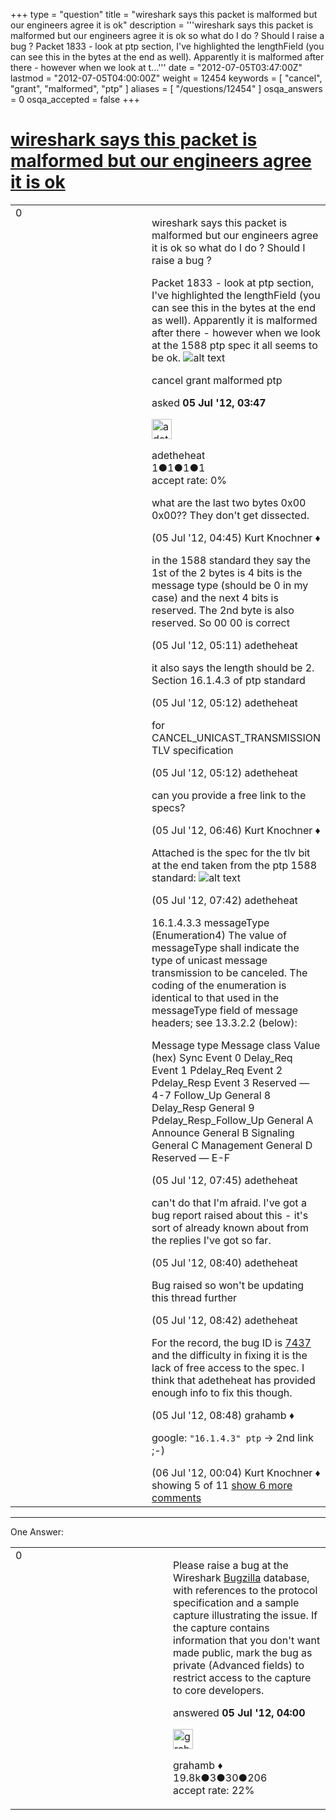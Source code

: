 +++
type = "question"
title = "wireshark says this packet is malformed but our engineers agree it is ok"
description = '''wireshark says this packet is malformed but our engineers agree it is ok so what do I do ? Should I raise a bug ? Packet 1833 - look at ptp section, I&#x27;ve highlighted the lengthField (you can see this in the bytes at the end as well). Apparently it is malformed after there - however when we look at t...'''
date = "2012-07-05T03:47:00Z"
lastmod = "2012-07-05T04:00:00Z"
weight = 12454
keywords = [ "cancel", "grant", "malformed", "ptp" ]
aliases = [ "/questions/12454" ]
osqa_answers = 0
osqa_accepted = false
+++

<div class="headNormal">

# [wireshark says this packet is malformed but our engineers agree it is ok](/questions/12454/wireshark-says-this-packet-is-malformed-but-our-engineers-agree-it-is-ok)

</div>

<div id="main-body">

<div id="askform">

<table id="question-table" style="width:100%;"><colgroup><col style="width: 50%" /><col style="width: 50%" /></colgroup><tbody><tr class="odd"><td style="width: 30px; vertical-align: top"><div class="vote-buttons"><div id="post-12454-score" class="post-score" title="current number of votes">0</div><div id="favorite-count" class="favorite-count"></div></div></td><td><div id="item-right"><div class="question-body"><p>wireshark says this packet is malformed but our engineers agree it is ok so what do I do ? Should I raise a bug ?</p><p>Packet 1833 - look at ptp section, I've highlighted the lengthField (you can see this in the bytes at the end as well). Apparently it is malformed after there - however when we look at the 1588 ptp spec it all seems to be ok. <img src="https://osqa-ask.wireshark.org/upfiles/mal1833.jpg" alt="alt text" /></p></div><div id="question-tags" class="tags-container tags">cancel grant malformed ptp</div><div id="question-controls" class="post-controls"></div><div class="post-update-info-container"><div class="post-update-info post-update-info-user"><p>asked <strong>05 Jul '12, 03:47</strong></p><img src="https://secure.gravatar.com/avatar/72d02f1455de21e593de0b1e4acdb969?s=32&amp;d=identicon&amp;r=g" class="gravatar" width="32" height="32" alt="adetheheat&#39;s gravatar image" /><p>adetheheat<br />
<span class="score" title="1 reputation points">1</span><span title="1 badges"><span class="badge1">●</span><span class="badgecount">1</span></span><span title="1 badges"><span class="silver">●</span><span class="badgecount">1</span></span><span title="1 badges"><span class="bronze">●</span><span class="badgecount">1</span></span><br />
<span class="accept_rate" title="Rate of the user&#39;s accepted answers">accept rate:</span> <span title="adetheheat has no accepted answers">0%</span></p></img></div></div><div id="comments-container-12454" class="comments-container"><span id="12456"></span><div id="comment-12456" class="comment"><div id="post-12456-score" class="comment-score"></div><div class="comment-text"><p>what are the last two bytes 0x00 0x00?? They don't get dissected.</p></div><div id="comment-12456-info" class="comment-info"><span class="comment-age">(05 Jul '12, 04:45)</span> Kurt Knochner ♦</div></div><span id="12457"></span><div id="comment-12457" class="comment"><div id="post-12457-score" class="comment-score"></div><div class="comment-text"><p>in the 1588 standard they say the 1st of the 2 bytes is 4 bits is the message type (should be 0 in my case) and the next 4 bits is reserved. The 2nd byte is also reserved. So 00 00 is correct</p></div><div id="comment-12457-info" class="comment-info"><span class="comment-age">(05 Jul '12, 05:11)</span> adetheheat</div></div><span id="12458"></span><div id="comment-12458" class="comment"><div id="post-12458-score" class="comment-score"></div><div class="comment-text"><p>it also says the length should be 2. Section 16.1.4.3 of ptp standard</p></div><div id="comment-12458-info" class="comment-info"><span class="comment-age">(05 Jul '12, 05:12)</span> adetheheat</div></div><span id="12459"></span><div id="comment-12459" class="comment"><div id="post-12459-score" class="comment-score"></div><div class="comment-text"><p>for CANCEL_UNICAST_TRANSMISSION TLV specification</p></div><div id="comment-12459-info" class="comment-info"><span class="comment-age">(05 Jul '12, 05:12)</span> adetheheat</div></div><span id="12461"></span><div id="comment-12461" class="comment"><div id="post-12461-score" class="comment-score"></div><div class="comment-text"><p>can you provide a free link to the specs?</p></div><div id="comment-12461-info" class="comment-info"><span class="comment-age">(05 Jul '12, 06:46)</span> Kurt Knochner ♦</div></div><span id="12462"></span><div id="comment-12462" class="comment not_top_scorer"><div id="post-12462-score" class="comment-score"></div><div class="comment-text"><p>Attached is the spec for the tlv bit at the end taken from the ptp 1588 standard: <img src="https://osqa-ask.wireshark.org/upfiles/canceltlv.jpg" alt="alt text" /></p></div><div id="comment-12462-info" class="comment-info"><span class="comment-age">(05 Jul '12, 07:42)</span> adetheheat</div></div><span id="12463"></span><div id="comment-12463" class="comment not_top_scorer"><div id="post-12463-score" class="comment-score"></div><div class="comment-text"><p>16.1.4.3.3 messageType (Enumeration4) The value of messageType shall indicate the type of unicast message transmission to be canceled. The coding of the enumeration is identical to that used in the messageType field of message headers; see 13.3.2.2 (below):</p><p>Message type Message class Value (hex) Sync Event 0 Delay_Req Event 1 Pdelay_Req Event 2 Pdelay_Resp Event 3 Reserved — 4-7 Follow_Up General 8 Delay_Resp General 9 Pdelay_Resp_Follow_Up General A Announce General B Signaling General C Management General D Reserved — E-F</p></div><div id="comment-12463-info" class="comment-info"><span class="comment-age">(05 Jul '12, 07:45)</span> adetheheat</div></div><span id="12465"></span><div id="comment-12465" class="comment not_top_scorer"><div id="post-12465-score" class="comment-score"></div><div class="comment-text"><p>can't do that I'm afraid. I've got a bug report raised about this - it's sort of already known about from the replies I've got so far.</p></div><div id="comment-12465-info" class="comment-info"><span class="comment-age">(05 Jul '12, 08:40)</span> adetheheat</div></div><span id="12466"></span><div id="comment-12466" class="comment not_top_scorer"><div id="post-12466-score" class="comment-score"></div><div class="comment-text"><p>Bug raised so won't be updating this thread further</p></div><div id="comment-12466-info" class="comment-info"><span class="comment-age">(05 Jul '12, 08:42)</span> adetheheat</div></div><span id="12467"></span><div id="comment-12467" class="comment not_top_scorer"><div id="post-12467-score" class="comment-score"></div><div class="comment-text"><p>For the record, the bug ID is <a href="https://bugs.wireshark.org/bugzilla/show_bug.cgi?id=7437">7437</a> and the difficulty in fixing it is the lack of free access to the spec. I think that adetheheat has provided enough info to fix this though.</p></div><div id="comment-12467-info" class="comment-info"><span class="comment-age">(05 Jul '12, 08:48)</span> grahamb ♦</div></div><span id="12476"></span><div id="comment-12476" class="comment not_top_scorer"><div id="post-12476-score" class="comment-score"></div><div class="comment-text"><p>google: <code>"16.1.4.3" ptp</code> -&gt; 2nd link ;-)</p></div><div id="comment-12476-info" class="comment-info"><span class="comment-age">(06 Jul '12, 00:04)</span> Kurt Knochner ♦</div></div></div><div id="comment-tools-12454" class="comment-tools"><span class="comments-showing"> showing 5 of 11 </span> <a href="#" class="show-all-comments-link">show 6 more comments</a></div><div class="clear"></div><div id="comment-12454-form-container" class="comment-form-container"></div><div class="clear"></div></div></td></tr></tbody></table>

------------------------------------------------------------------------

<div class="tabBar">

<span id="sort-top"></span>

<div class="headQuestions">

One Answer:

</div>

</div>

<span id="12455"></span>

<div id="answer-container-12455" class="answer">

<table style="width:100%;"><colgroup><col style="width: 50%" /><col style="width: 50%" /></colgroup><tbody><tr class="odd"><td style="width: 30px; vertical-align: top"><div class="vote-buttons"><div id="post-12455-score" class="post-score" title="current number of votes">0</div></div></td><td><div class="item-right"><div class="answer-body"><p>Please raise a bug at the Wireshark <a href="https://bugs.wireshark.org/bugzilla/">Bugzilla</a> database, with references to the protocol specification and a sample capture illustrating the issue. If the capture contains information that you don't want made public, mark the bug as private (Advanced fields) to restrict access to the capture to core developers.</p></div><div class="answer-controls post-controls"></div><div class="post-update-info-container"><div class="post-update-info post-update-info-user"><p>answered <strong>05 Jul '12, 04:00</strong></p><img src="https://secure.gravatar.com/avatar/d2a7e24ca66604c749c7c88c1da8ff78?s=32&amp;d=identicon&amp;r=g" class="gravatar" width="32" height="32" alt="grahamb&#39;s gravatar image" /><p>grahamb ♦<br />
<span class="score" title="19834 reputation points"><span>19.8k</span></span><span title="3 badges"><span class="badge1">●</span><span class="badgecount">3</span></span><span title="30 badges"><span class="silver">●</span><span class="badgecount">30</span></span><span title="206 badges"><span class="bronze">●</span><span class="badgecount">206</span></span><br />
<span class="accept_rate" title="Rate of the user&#39;s accepted answers">accept rate:</span> <span title="grahamb has 274 accepted answers">22%</span></p></img></div></div><div id="comments-container-12455" class="comments-container"></div><div id="comment-tools-12455" class="comment-tools"></div><div class="clear"></div><div id="comment-12455-form-container" class="comment-form-container"></div><div class="clear"></div></div></td></tr></tbody></table>

</div>

<div class="paginator-container-left">

</div>

</div>

</div>

